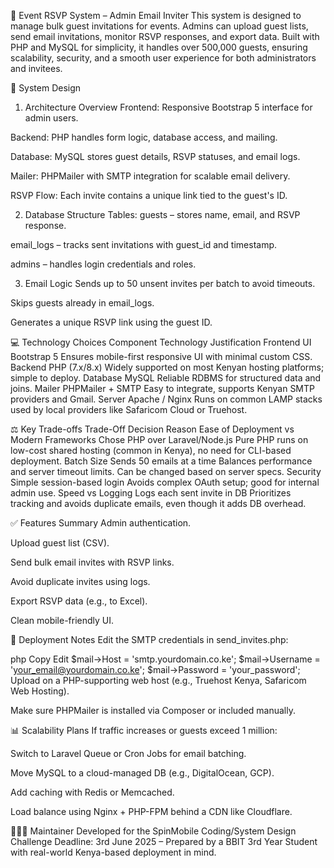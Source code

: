 📄 Event RSVP System – Admin Email Inviter
This system is designed to manage bulk guest invitations for events. Admins can upload guest lists, send email invitations, monitor RSVP responses, and export data. Built with PHP and MySQL for simplicity, it handles over 500,000 guests, ensuring scalability, security, and a smooth user experience for both administrators and invitees.

📐 System Design
1. Architecture Overview
Frontend: Responsive Bootstrap 5 interface for admin users.

Backend: PHP handles form logic, database access, and mailing.

Database: MySQL stores guest details, RSVP statuses, and email logs.

Mailer: PHPMailer with SMTP integration for scalable email delivery.

RSVP Flow: Each invite contains a unique link tied to the guest's ID.

2. Database Structure
Tables:
guests – stores name, email, and RSVP response.

email_logs – tracks sent invitations with guest_id and timestamp.

admins – handles login credentials and roles.

3. Email Logic
Sends up to 50 unsent invites per batch to avoid timeouts.

Skips guests already in email_logs.

Generates a unique RSVP link using the guest ID.

💻 Technology Choices
Component	Technology	Justification
Frontend UI	Bootstrap 5	Ensures mobile-first responsive UI with minimal custom CSS.
Backend	PHP (7.x/8.x)	Widely supported on most Kenyan hosting platforms; simple to deploy.
Database	MySQL	Reliable RDBMS for structured data and joins.
Mailer	PHPMailer + SMTP	Easy to integrate, supports Kenyan SMTP providers and Gmail.
Server	Apache / Nginx	Runs on common LAMP stacks used by local providers like Safaricom Cloud or Truehost.

⚖️ Key Trade-offs
Trade-Off	Decision	Reason
Ease of Deployment vs Modern Frameworks	Chose PHP over Laravel/Node.js	Pure PHP runs on low-cost shared hosting (common in Kenya), no need for CLI-based deployment.
Batch Size	Sends 50 emails at a time	Balances performance and server timeout limits. Can be changed based on server specs.
Security	Simple session-based login	Avoids complex OAuth setup; good for internal admin use.
Speed vs Logging	Logs each sent invite in DB	Prioritizes tracking and avoids duplicate emails, even though it adds DB overhead.

✅ Features Summary
Admin authentication.

Upload guest list (CSV).

Send bulk email invites with RSVP links.

Avoid duplicate invites using logs.

Export RSVP data (e.g., to Excel).

Clean mobile-friendly UI.

🚀 Deployment Notes
Edit the SMTP credentials in send_invites.php:

php
Copy
Edit
$mail->Host = 'smtp.yourdomain.co.ke';
$mail->Username = 'your_email@yourdomain.co.ke';
$mail->Password = 'your_password';
Upload on a PHP-supporting web host (e.g., Truehost Kenya, Safaricom Web Hosting).

Make sure PHPMailer is installed via Composer or included manually.

📊 Scalability Plans
If traffic increases or guests exceed 1 million:

Switch to Laravel Queue or Cron Jobs for email batching.

Move MySQL to a cloud-managed DB (e.g., DigitalOcean, GCP).

Add caching with Redis or Memcached.

Load balance using Nginx + PHP-FPM behind a CDN like Cloudflare.

👨🏽‍💻 Maintainer
Developed for the SpinMobile Coding/System Design Challenge
Deadline: 3rd June 2025 – Prepared by a BBIT 3rd Year Student with real-world Kenya-based deployment in mind.


